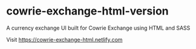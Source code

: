 # cowrie-exchange-html-version
A currency exchange UI built for Cowrie Exchange using HTML and SASS

Visit https://cowrie-exchange-html.netlify.com
